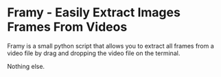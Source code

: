 
# Framy - Easily Extract Images Frames From Videos

Framy is a small python script that allows you to extract all frames from a video file by drag and dropping the video file on the terminal. 

Nothing else.

